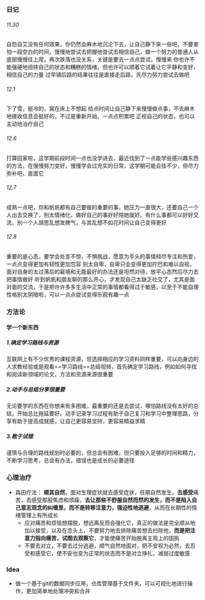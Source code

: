 ### 日记
###### 11.30
自怨自艾没有任何效果，你仍然会麻木地沉沦下去，让自己静下来一些吧，不要害怕一段空白的时间，慢慢地尝试去把握他尝试去相信自己，做一个努力的普通人从底部慢慢往上爬，再次跌落也没关系，关键是要去一点点尝试，慢慢来
你也许不能强硬地扭转自己的状态和糟糕的情绪，但也许可以顺着它试着让它平静和变好，相信自己的力量
过早铺后路的结果往往是直接走后路，先尽力努力尝试去做吧
###### 12.1
下了雪，挺冷的，窝在床上不想起
给点时间让自己静下来慢慢做点事，不去麻木地接收信息会挺好的，不过是重新开始，一点点积累吧
正视自己的状态，也可以主动地治疗自己
###### 12.6
打算回家啦，这学期前段时间一点也没学进去，最近找到了一点能学些感兴趣东西的方法，在慢慢努力变好，慢慢学会过充实的日常，这学期可能会挂不少，但尽力弥补吧，直面它
###### 12.7
成熟一点吧，你和帆帆都有自己要做的重要的事，她压力一直很大，还要自己一个人出去交换了，别太情绪化，做好自己的事好好陪她就好。有什么事都可以好好交流，别一个人胡思乱想发脾气，与其乱想不如花时间让自己变得更好
###### 12.8
重要的是心态，要学会处变不惊，不惧挑战，愿意为手头的事情倾尽专注和热爱，一点点变得更加有韧性更加包容
别太自卑，自卑只会变得更加拧巴和难以自视，面对自身的太过落后的窘境和无能最好的办法还是坦然对待，放平心态然后尽力去把事情做好
听到帆帆和朋友聊的那么开心，才发现自己太缺乏社交了，尤其是面对面的交流，于是把许许多多生活中正常的事情都看得过于敏感，以至于不能自理
性格别太阴暗啦，可以一点点尝试变得乐观有趣一点

### 方法论
#### 学一个新东西
##### 1.确定学习路线与资源
 互联网上有不少优秀的课程资源，但选择相应的学习资料同样重要，可以向身边的人求教经验或是观看==学习路线==总结视频，首先确定学习路线，例如如何寻找和阅读新领域的论文，方法和资源来源很重要
##### 2.动手与总结分享很重要
 无论要学的东西在你想来有多困难，最重要的还是去尝试，哪怕路线没有太好的总结，开始总比拖延要好。动手记录学习过程有助于自己复习和学习中整理思路，分享有助于提高成就感，让自己更容易坚持，更容易精益求精
##### 3.敢于试错
 谨慎与合理的路线规划时必要的，但总会有困难，但只要投入足够的时间和精力，不断学习思考，总会有办法，错误也是成长的必要途径

### 心理治疗
* 森田疗法： **顺其自然**，面对生理症状就去感受症状，任期自然发生，**去感受**痛苦，去感受那股焦虑和烦躁，**去让那些不舒服自然而然的发生，而不是陷入自己意志观念的纠缠里，而不是转移注意力，强迫性地逃避**，从而在长期性的情绪管理上有所成长
	* 应对痛苦和烦恼想摆脱，想远离反而会强化它，真正的做法是完全顺从地加以接受，以及在念头上，不要努力地去排除痛苦想去扫除他，**而是把注意力指向痛苦，试图去观察它**，才能使痛苦开始脱离主观上的固执
	* 不要去对立，不要去过分逃避，顺气自然地面对，把不安视为必然，去忍受和感受它，使不安也变为正常的状态而不是对立挣扎，减弱过度敏感

### Idea
* 做一个基于git的数据同步应用，仓库管理基于文件夹，可以可视化地进行操作，更加简单地处理冲突和合并